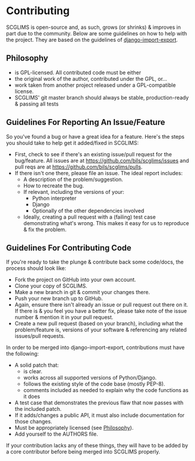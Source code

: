 Contributing
============

SCGLIMS is open-source and, as such, grows (or shrinks) & improves in part due
to the community. Below are some guidelines on how to help with the project.
They are based on the guidelines of
[django-import-export](https://github.com/bmihelac/django-import-export).


Philosophy
----------

*  is GPL-licensed. All contributed code must be either
  * the original work of the author, contributed under the GPL, or...
  * work taken from another project released under a GPL-compatible license.
* SCGLIMS' git master branch should always be stable, production-ready &
  passing all tests


Guidelines For Reporting An Issue/Feature
-----------------------------------------

So you've found a bug or have a great idea for a feature. Here's the steps you
should take to help get it added/fixed in SCGLIMS:

* First, check to see if there's an existing issue/pull request for the
  bug/feature. All issues are at https://github.com/bils/scglims/issues
  and pull reqs are at https://github.com/bils/scglims/pulls.
* If there isn't one there, please file an issue. The ideal report includes:
    * A description of the problem/suggestion.
    * How to recreate the bug.
    * If relevant, including the versions of your:
        * Python interpreter
        * Django
        * Optionally of the other dependencies involved
    * Ideally, creating a pull request with a (failing) test case demonstrating
      what's wrong. This makes it easy for us to reproduce & fix the problem.


Guidelines For Contributing Code
--------------------------------

If you're ready to take the plunge & contribute back some code/docs, the
process should look like:

* Fork the project on GitHub into your own account.
* Clone your copy of SCGLIMS.
* Make a new branch in git & commit your changes there.
* Push your new branch up to GitHub.
* Again, ensure there isn't already an issue or pull request out there on it.
  If there is & you feel you have a better fix, please take note of the issue
  number & mention it in your pull request.
* Create a new pull request (based on your branch), including what the
  problem/feature is, versions of your software & referencing any related
  issues/pull requests.

In order to be merged into django-import-export, contributions must have the following:

* A solid patch that:
    * is clear.
    * works across all supported versions of Python/Django.
    * follows the existing style of the code base (mostly PEP-8).
    * comments included as needed to explain why the code functions as it does
* A test case that demonstrates the previous flaw that now passes
  with the included patch.
* If it adds/changes a public API, it must also include documentation
  for those changes.
* Must be appropriately licensed (see [Philosophy](#philosophy)).
* Add yourself to the AUTHORS file.

If your contribution lacks any of these things, they will have to be added
by a core contributor before being merged into SCGLIMS properly.
